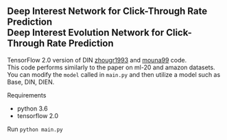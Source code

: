## Deep Interest Network for Click-Through Rate Prediction<br/>Deep Interest Evolution Network for Click-Through Rate Prediction

TensorFlow 2.0 version of DIN [zhougr1993](https://github.com/zhougr1993/DeepInterestNetwork) and [mouna99](https://github.com/mouna99/dien) code.  
This code performs similarly to the paper on ml-20 and amazon datasets.  
You can modify the ```model``` called in ```main.py``` and then utilize a model such as Base, DIN, DIEN.  

Requirements  
* python 3.6
* tensorflow 2.0

Run ```python main.py```


